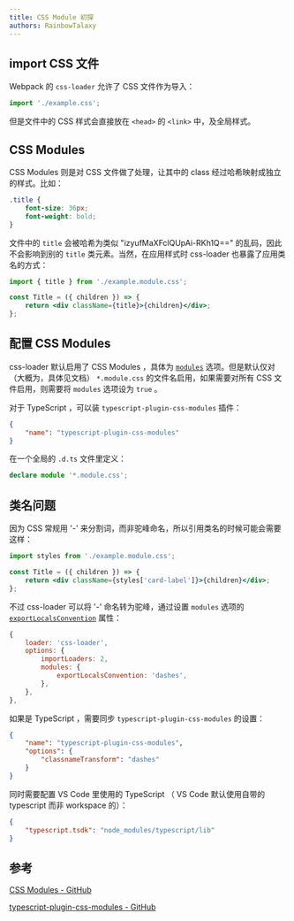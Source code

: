 ```yaml
---
title: CSS Module 初探
authors: RainbowTalaxy
---
```


## import CSS 文件

Webpack 的 `css-loader` 允许了 CSS 文件作为导入：

```js
import './example.css';
```

但是文件中的 CSS 样式会直接放在 `<head>` 的 `<link>` 中，及全局样式。

## CSS Modules

CSS Modules 则是对 CSS 文件做了处理，让其中的 class 经过哈希映射成独立的样式。比如：

```css title="./example.module.css"
.title {
    font-size: 36px;
    font-weight: bold;
}
```

文件中的 `title` 会被哈希为类似 "izyufMaXFclQUpAi-RKh1Q\=\=" 的乱码，因此不会影响到别的 `title` 类元素。当然，在应用样式时 css-loader 也暴露了应用类名的方式：

```jsx
import { title } from './example.module.css';

const Title = ({ children }) => {
    return <div className={title}>{children}</div>;
};
```

## 配置 CSS Modules

css-loader 默认启用了 CSS Modules ，具体为 [`modules`](https://github.com/webpack-contrib/css-loader#modules) 选项。但是默认仅对（大概为，具体见文档） `*.module.css` 的文件名启用，如果需要对所有 CSS 文件启用，则需要将 `modules` 选项设为 `true` 。

对于 TypeScript ，可以装 `typescript-plugin-css-modules` 插件：

```json title="tsconfig.json"
{
    "name": "typescript-plugin-css-modules"
}
```

在一个全局的 `.d.ts` 文件里定义：

```ts title="global.d.ts"
declare module '*.module.css';
```

## 类名问题

因为 CSS 常规用 '-' 来分割词，而非驼峰命名，所以引用类名的时候可能会需要这样：

```jsx
import styles from './example.module.css';

const Title = ({ children }) => {
    return <div className={styles['card-label']}>{children}</div>;
};
```

不过 css-loader 可以将 '-' 命名转为驼峰，通过设置 `modules` 选项的 [`exportLocalsConvention`](https://github.com/webpack-contrib/css-loader#exportlocalsconvention) 属性：

```js
{
    loader: 'css-loader',
    options: {
        importLoaders: 2,
        modules: {
            exportLocalsConvention: 'dashes',
        },
    },
},
```

如果是 TypeScript ，需要同步 `typescript-plugin-css-modules` 的设置：

```json title="tsconfig.json"
{
    "name": "typescript-plugin-css-modules",
    "options": {
        "classnameTransform": "dashes"
    }
}
```

同时需要配置 VS Code 里使用的 TypeScript （ VS Code 默认使用自带的 typescript 而非 workspace 的）：

```json title=".vscode/settings.json"
{
    "typescript.tsdk": "node_modules/typescript/lib"
}
```

## 参考

[CSS Modules - GitHub](https://github.com/css-modules/css-modules)

[typescript-plugin-css-modules - GitHub](https://github.com/mrmckeb/typescript-plugin-css-modules)
